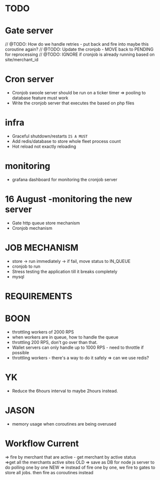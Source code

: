 # TODO
# Gate server
// @TODO: How do we handle retries - put back and fire into maybe this coroutine again?
// @TODO: Update the cronjob - MOVE back to PENDING for reprocessing
// @TODO: IGNORE if cronjob is already running based on site/merchant_id

# Cron server
- Cronjob swoole server should be run on a ticker timer => pooling to database feature must work
- Write the cronjob server that executes the based on php files 

# infra
- Graceful shutdown/restarts `IS A MUST`
- Add redis/database to store whole fleet process count
- Hot reload not exactly reloading

# monitoring
- grafana dashboard for monitoring the cronjob server

# 16 August -monitoring the new server
- Gate http queue store mechanism
- Cronjob mechanism
# JOB MECHANISM
- store -> run immediately -> if fail, move status to IN_QUEUE
- cronjob to run
- Stress testing the application till it breaks completely
- mysql

# REQUIREMENTS
# BOON
- throttling workers of 2000 RPS
- when workers are in queue, how to handle the queue
- throttling 200 RPS, don't go over than that.
- Wallet servers can only handle up to 1000 RPS - need to throttle if possible
- throttling workers - there's a way to do it safely => can we use redis?

# YK
- Reduce the 6hours interval to maybe 2hours instead.

# JASON
- memory usage when coroutines are being overused

# Workflow Current
=> fire by merchant that are active - get merchant by active status  
    =>get all the merchants active sites 
        OLD => save as DB for node js server to do polling one by one
        NEW => instead of fire one by one, we fire to gates to store all jobs. then fire as coroutines instead